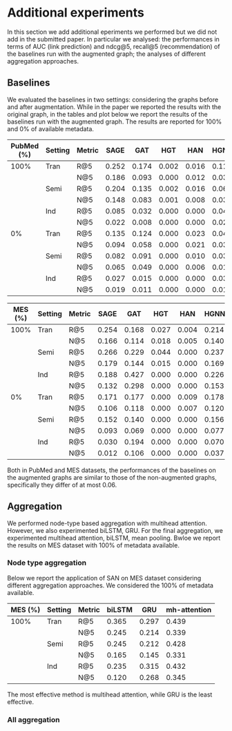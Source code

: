 # Additional experiments
In this section we add additional eperiments we performed but we did not add in the submitted paper. In particular we analysed: the performances in terms of AUC (link prediction) and ndcg@5, recall@5 (recommendation) of the baselines run with the augmented graph; the analyses of different aggregation approaches.

## Baselines
We evaluated the baselines in two settings: considering the graphs before and after augmentation. While in the paper we reported the results with the original graph, in the tables and plot below we report the results of the baselines run with the augmented graph. The results are reported for 100% and 0% of available metadata.

| PubMed (%) | Setting | Metric | SAGE  | GAT   | HGT   | HAN   | HGNN  |
|------------|---------|--------|-------|-------|-------|-------|-------|
| 100%       | Tran    | R@5    | 0.252 | 0.174 | 0.002 | 0.016 | 0.114 |
|            |         | N@5    | 0.186 | 0.093 | 0.000 | 0.012 | 0.034 |
|            | Semi    | R@5    | 0.204 | 0.135 | 0.002 | 0.016 | 0.062 |
|            |         | N@5    | 0.148 | 0.083 | 0.001 | 0.008 | 0.036 |
|            | Ind     | R@5    | 0.085 | 0.032 | 0.000 | 0.000 | 0.042 |
|            |         | N@5    | 0.022 | 0.008 | 0.000 | 0.000 | 0.024 |
| 0%         | Tran    | R@5    | 0.135 | 0.124 | 0.000 | 0.023 | 0.046 |
|            |         | N@5    | 0.094 | 0.058 | 0.000 | 0.021 | 0.036 |
|            | Semi    | R@5    | 0.082 | 0.091 | 0.000 | 0.010 | 0.031 |
|            |         | N@5    | 0.065 | 0.049 | 0.000 | 0.006 | 0.014 |
|            | Ind     | R@5    | 0.027 | 0.015 | 0.000 | 0.000 | 0.036 |
|            |         | N@5    | 0.019 | 0.011 | 0.000 | 0.000 | 0.014 |



| MES (%) | Setting | Metric | SAGE  | GAT   | HGT   | HAN   | HGNN  |
|------------|---------|--------|-------|-------|-------|-------|-------|
| 100%       | Tran    | R@5    | 0.254 | 0.168 | 0.027 | 0.004 | 0.214 |
|            |         | N@5    | 0.166 | 0.114 | 0.018 | 0.005 | 0.140 |
|            | Semi    | R@5    | 0.266 | 0.229 | 0.044 | 0.000 | 0.237 |
|            |         | N@5    | 0.179 | 0.144 | 0.015 | 0.000 | 0.169 |
|            | Ind     | R@5    | 0.188 | 0.427 | 0.000 | 0.000 | 0.226 |
|            |         | N@5    | 0.132 | 0.298 | 0.000 | 0.000 | 0.153 |
| 0%         | Tran    | R@5    | 0.171 | 0.177 | 0.000 | 0.009 | 0.178 |
|            |         | N@5    | 0.106 | 0.118 | 0.000 | 0.007 | 0.120 |
|            | Semi    | R@5    | 0.152 | 0.140 | 0.000 | 0.000 | 0.156 |
|            |         | N@5    | 0.093 | 0.069 | 0.000 | 0.000 | 0.077 |
|            | Ind     | R@5    | 0.030 | 0.194 | 0.000 | 0.000 | 0.070 |
|            |         | N@5    | 0.012 | 0.106 | 0.000 | 0.000 | 0.037 |

Both in PubMed and MES datasets, the performances of the baselines on the augmented graphs are similar to those of the non-augmented graphs, specifically they differ of at most 0.06.
## Aggregation
We performed node-type based aggregation with multihead attention. However, we also experimented biLSTM, GRU. For the final aggregation, we experimented multihead attention, biLSTM, mean pooling. Bwloe we report the results on MES dataset with 100% of metadata available.
### Node type aggregation
Below we report the application of SAN on MES dataset considering different aggregation approaches. We considered the 100% of metadata available.

| MES (%) | Setting | Metric | biLSTM | GRU  | mh-attention |
|---------|---------|--------|--------|------|--------------|
| 100%    | Tran    | R@5    | 0.365  | 0.297 | 0.439        |
|         |         | N@5    | 0.245  | 0.214 | 0.339        |
|         | Semi    | R@5    | 0.245  | 0.212 | 0.428        |
|         |         | N@5    | 0.165  | 0.145 | 0.331        |
|         | Ind     | R@5    | 0.235  | 0.315 | 0.432        |
|         |         | N@5    | 0.120  | 0.268 | 0.345        |

The most effective method is multihead attention, while GRU is the least effective.

### All aggregation

